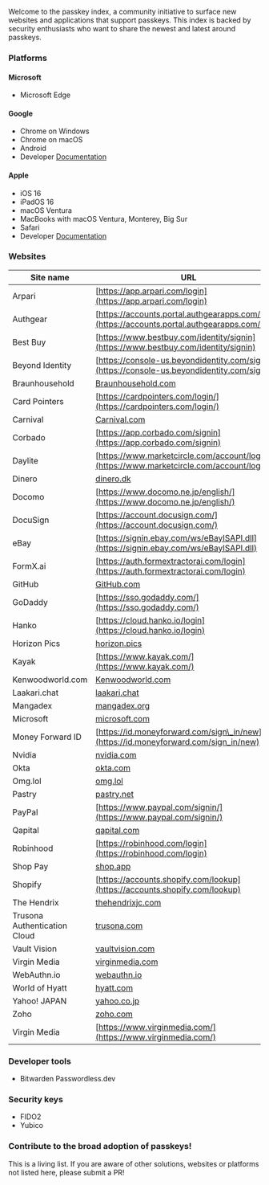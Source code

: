 Welcome to the passkey index, a community initiative to surface new websites and applications that support passkeys. This index is backed by security enthusiasts who want to share the newest and latest around passkeys.

### **Platforms**

#### **Microsoft**

- Microsoft Edge

#### **Google**

- Chrome on Windows
- Chrome on macOS
- Android
- Developer [Documentation](https://developers.google.com/identity/passkeys/supported-environments)

#### **Apple**

- iOS 16
- iPadOS 16
- macOS Ventura
- MacBooks with macOS Ventura, Monterey, Big Sur
- Safari
- Developer [Documentation](https://developer.apple.com/documentation/authenticationservices/public-private_key_authentication/supporting_passkeys)

### **Websites**

| Site name | URL |
| --- | --- |
| Arpari | [https://app.arpari.com/login](https://app.arpari.com/login) |
| Authgear | [https://accounts.portal.authgearapps.com/login](https://accounts.portal.authgearapps.com/login) |
| Best Buy | [https://www.bestbuy.com/identity/signin](https://www.bestbuy.com/identity/signin) |
| Beyond Identity | [https://console-us.beyondidentity.com/signup](https://console-us.beyondidentity.com/signup) |
| Braunhousehold | [Braunhousehold.com](https://Braunhousehold.com) |
| Card Pointers | [https://cardpointers.com/login/](https://cardpointers.com/login/) |
| Carnival | [Carnival.com](https://Carnival.com) |
| Corbado | [https://app.corbado.com/signin](https://app.corbado.com/signin) |
| Daylite | [https://www.marketcircle.com/account/login](https://www.marketcircle.com/account/login) |
| Dinero | [dinero.dk](https://dinero.dk) |
| Docomo | [https://www.docomo.ne.jp/english/](https://www.docomo.ne.jp/english/) |
| DocuSign | [https://account.docusign.com/](https://account.docusign.com/) |
| eBay | [https://signin.ebay.com/ws/eBayISAPI.dll](https://signin.ebay.com/ws/eBayISAPI.dll) |
| FormX.ai | [https://auth.formextractorai.com/login](https://auth.formextractorai.com/login) |
| GitHub | [GitHub.com](https://docs.github.com/en/authentication/authenticating-with-a-passkey/signing-in-with-a-passkey) |
| GoDaddy | [https://sso.godaddy.com/](https://sso.godaddy.com/) |
| Hanko | [https://cloud.hanko.io/login](https://cloud.hanko.io/login) |
| Horizon Pics | [horizon.pics](https://horizon.pics) |
| Kayak | [https://www.kayak.com/](https://www.kayak.com/) |
| Kenwoodworld.com | [Kenwoodworld.com](https://Kenwoodworld.com) |
| Laakari.chat | [laakari.chat](https://laakari.chat) |
| Mangadex | [mangadex.org](http://mangadex.org/) |
| Microsoft | [microsoft.com](http://microsoft.com/) |
| Money Forward ID | [https://id.moneyforward.com/sign\_in/new](https://id.moneyforward.com/sign_in/new) |
| Nvidia | [nvidia.com](http://nvidia.com/) |
| Okta | [okta.com](http://okta.com/) |
| Omg.lol | [omg.lol](https://omg.lol) |
| Pastry | [pastry.net](http://pastry.net/) |
| PayPal | [https://www.paypal.com/signin/](https://www.paypal.com/signin/) |
| Qapital | [qapital.com](http://qapital.com/) |
| Robinhood | [https://robinhood.com/login](https://robinhood.com/login) |
| Shop Pay | [shop.app](https://shop.app) |
| Shopify | [https://accounts.shopify.com/lookup](https://accounts.shopify.com/lookup) |
| The Hendrix | [thehendrixjc.com](http://thehendrixjc.com/) |
| Trusona Authentication Cloud | [trusona.com](http://trusona.com/) |
| Vault Vision | [vaultvision.com](http://vaultvision.com/) |
| Virgin Media | [virginmedia.com](http://virginmedia.com/) |
| WebAuthn.io | [webauthn.io](http://webauthn.io/) |
| World of Hyatt | [hyatt.com](http://hyatt.com/) |
| Yahoo! JAPAN | [yahoo.co.jp](http://yahoo.co.jp/) |
| Zoho | [zoho.com](http://zoho.com/) |
| Virgin Media | [https://www.virginmedia.com/](https://www.virginmedia.com/) |

### **Developer tools**

- Bitwarden Passwordless.dev

### **Security keys**

- FIDO2
- Yubico

### **Contribute to the broad adoption of passkeys!**
This is a living list. If you are aware of other solutions, websites or platforms not listed here, please submit a PR!
